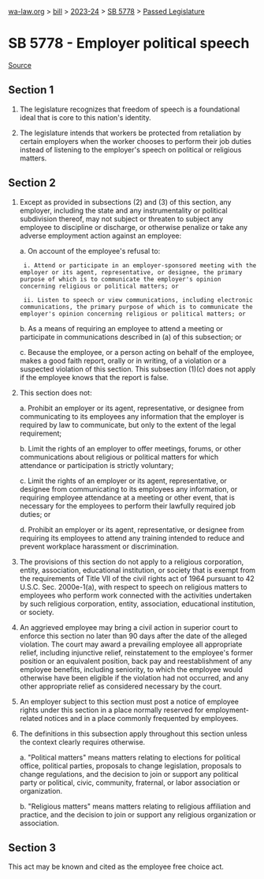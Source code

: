 [wa-law.org](/) > [bill](/bill/) > [2023-24](/bill/2023-24/) > [SB 5778](/bill/2023-24/sb/5778/) > [Passed Legislature](/bill/2023-24/sb/5778/S.PL/)

# SB 5778 - Employer political speech

[Source](http://lawfilesext.leg.wa.gov/biennium/2023-24/Pdf/Bills/Senate%20Passed%20Legislature/5778-S.PL.pdf)

## Section 1
1. The legislature recognizes that freedom of speech is a foundational ideal that is core to this nation's identity.

2. The legislature intends that workers be protected from retaliation by certain employers when the worker chooses to perform their job duties instead of listening to the employer's speech on political or religious matters.

## Section 2
1. Except as provided in subsections (2) and (3) of this section, any employer, including the state and any instrumentality or political subdivision thereof, may not subject or threaten to subject any employee to discipline or discharge, or otherwise penalize or take any adverse employment action against an employee:

    a. On account of the employee's refusal to:

        i. Attend or participate in an employer-sponsored meeting with the employer or its agent, representative, or designee, the primary purpose of which is to communicate the employer's opinion concerning religious or political matters; or

        ii. Listen to speech or view communications, including electronic communications, the primary purpose of which is to communicate the employer's opinion concerning religious or political matters; or

    b. As a means of requiring an employee to attend a meeting or participate in communications described in (a) of this subsection; or

    c. Because the employee, or a person acting on behalf of the employee, makes a good faith report, orally or in writing, of a violation or a suspected violation of this section. This subsection (1)(c) does not apply if the employee knows that the report is false.

2. This section does not:

    a. Prohibit an employer or its agent, representative, or designee from communicating to its employees any information that the employer is required by law to communicate, but only to the extent of the legal requirement;

    b. Limit the rights of an employer to offer meetings, forums, or other communications about religious or political matters for which attendance or participation is strictly voluntary;

    c. Limit the rights of an employer or its agent, representative, or designee from communicating to its employees any information, or requiring employee attendance at a meeting or other event, that is necessary for the employees to perform their lawfully required job duties; or

    d. Prohibit an employer or its agent, representative, or designee from requiring its employees to attend any training intended to reduce and prevent workplace harassment or discrimination.

3. The provisions of this section do not apply to a religious corporation, entity, association, educational institution, or society that is exempt from the requirements of Title VII of the civil rights act of 1964 pursuant to 42 U.S.C. Sec. 2000e-1(a), with respect to speech on religious matters to employees who perform work connected with the activities undertaken by such religious corporation, entity, association, educational institution, or society.

4. An aggrieved employee may bring a civil action in superior court to enforce this section no later than 90 days after the date of the alleged violation. The court may award a prevailing employee all appropriate relief, including injunctive relief, reinstatement to the employee's former position or an equivalent position, back pay and reestablishment of any employee benefits, including seniority, to which the employee would otherwise have been eligible if the violation had not occurred, and any other appropriate relief as considered necessary by the court.

5. An employer subject to this section must post a notice of employee rights under this section in a place normally reserved for employment-related notices and in a place commonly frequented by employees.

6. The definitions in this subsection apply throughout this section unless the context clearly requires otherwise.

    a. "Political matters" means matters relating to elections for political office, political parties, proposals to change legislation, proposals to change regulations, and the decision to join or support any political party or political, civic, community, fraternal, or labor association or organization.

    b. "Religious matters" means matters relating to religious affiliation and practice, and the decision to join or support any religious organization or association.

## Section 3
This act may be known and cited as the employee free choice act.
